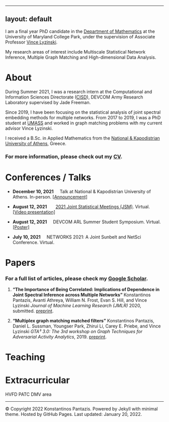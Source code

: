 <!--## Welcome to GitHub Pages

You can use the [editor on GitHub](https://github.com/kpantazis/-kpantazis.github.io/edit/main/README.md) to maintain and preview the content for your website in Markdown files.

Whenever you commit to this repository, GitHub Pages will run [Jekyll](https://jekyllrb.com/) to rebuild the pages in your site, from the content in your Markdown files.-->
---
layout: default
---


I am a final year PhD candidate in the [Department of Mathematics](https://www-math.umd.edu/) at the University of Maryland College Park, under the supervision of Associate Professor [Vince Lyzinski](https://www.math.umd.edu/~vlyzinsk/).

My research areas of interest include Multiscale Statistical Network Inference, Multiple Graph Matching and High-dimensional Data Analysis.

# About
During Summer 2021, I was a research intern at the Computational and Information Sciences Directorate ([CISD](https://www.arl.army.mil/who-we-are/directorates/cisd/)), DEVCOM Army Research Laboratory supervised by Jade Freeman.

Since 2019, I have been focusing on the statistical analysis of joint spectral embedding methods for multiple networks. From 2017 to 2019, I was a PhD student at [UMASS](https://www.math.umass.edu/) and worked in graph matching problems with my current advisor Vince Lyzinski.

I received a B.Sc. in Applied Mathematics from the [National & Kapodistrian University of Athens](https://www.math.uoa.gr/), Greece.
 
### For more information, please check out my [CV](docs/CV_KP-converted.pdf).

# Conferences / Talks
* **December 10, 2021** &nbsp; &nbsp; Talk at National & Kapodistrian University of Athens. In-person. [[Announcement]](https://www.math.uoa.gr/anakoinoseis_kai_ekdiloseis/proboli_anakoinosis/seminario_statistikis_kai_epicheirisiakis_ereynas_k_pantazis/)
 
- **August 12, 2021**  &nbsp; &nbsp;  &nbsp; [2021 Joint Statistical Meetings (JSM)](https://ww2.amstat.org/meetings/jsm/2021/onlineprogram/AbstractDetails.cfm?abstractid=317882). Virtual. [[Video presentation]](docs/JSM2021/JSM_2021_KP-GenOMNI.mp4)

- **August 12, 2021**   &nbsp; &nbsp; DEVCOM ARL Summer Student Symposium. Virtual.
  [[Poster]](docs/ARL_Poster_Symposium_2021_KonstantinosPantazis.pdf)


- **July 10, 2021**  &nbsp; &nbsp; NETWORKS 2021: A Joint Sunbelt and NetSci Conference. Virtual.




# Papers
### For a full list of articles, please check my [Google Scholar](https://scholar.google.com/citations?user=PYunIWYAAAAJ&hl=en).

1. **“The Importance of Being Correlated: Implications of Dependence in Joint Spectral Inference across Multiple Networks”**
   Konstantinos Pantazis, Avanti Athreya, William N. Frost, Evan S. Hill, and Vince Lyzinski
   _Journal of Machine Learning Research (JMLR)_ 2020, submitted.
   [preprint](https://arxiv.org/abs/2008.00163).
   
4. **“Multiplex graph matching matched filters”** 
   Konstantinos Pantazis, Daniel L. Sussman, Youngser Park, Zhirui Li, Carey E. Priebe, and Vince Lyzinski
   _GTA³ 3.0: The 3rd workshop on Graph Techniques for Adversarial Activity Analytics_, 2019.
   [preprint](https://arxiv.org/abs/1908.02572).
   
# Teaching



# Extracurricular

HVFD
PATC
DMV area

* * *

© Copyright 2022 Konstantinos Pantazis. Powered by Jekyll with minimal theme. Hosted by GitHub Pages. Last updated: January 20, 2022.
<!--- Bulleted
- List
---
1. Numbered
2. List

[Link](url) and ![Image](src)

| Syntax | Description |
| ----------- | ----------- |
| Header | Title |
| Paragraph | Text | 

For more details see [Basic writing and formatting syntax](https://docs.github.com/en/github/writing-on-github/getting-started-with-writing-and-formatting-on-github/basic-writing-and-formatting-syntax).

### Support or Contact

Having trouble with Pages? Check out our [documentation](https://docs.github.com/categories/github-pages-basics/) or [contact support](https://support.github.com/contact) and we’ll help you sort it out.-->
